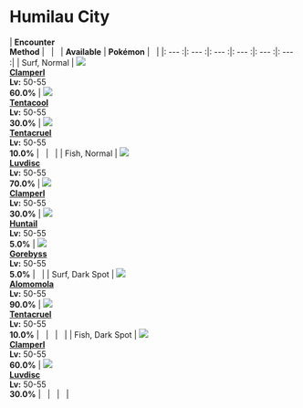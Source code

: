 # Humilau City

| __Encounter<br>Method__ | &nbsp; | &nbsp; | __Available__ | __Pokémon__ | &nbsp; |
|: --- :|: --- :|: --- :|: --- :|: --- :|: --- :|
| Surf, Normal | ![][366] <br> __[Clamperl]__ <br> __Lv:__ 50-55 <br> __60.0%__ | ![][72] <br> __[Tentacool]__ <br> __Lv:__ 50-55 <br> __30.0%__ | ![][73] <br> __[Tentacruel]__ <br> __Lv:__ 50-55 <br> __10.0%__ | &nbsp; | &nbsp; |
| Fish, Normal | ![][370] <br> __[Luvdisc]__ <br> __Lv:__ 50-55 <br> __70.0%__ | ![][366] <br> __[Clamperl]__ <br> __Lv:__ 50-55 <br> __30.0%__ | ![][367] <br> __[Huntail]__ <br> __Lv:__ 50-55 <br> __5.0%__ | ![][368] <br> __[Gorebyss]__ <br> __Lv:__ 50-55 <br> __5.0%__ | &nbsp; |
| Surf, Dark Spot | ![][594] <br> __[Alomomola]__ <br> __Lv:__ 50-55 <br> __90.0%__ | ![][73] <br> __[Tentacruel]__ <br> __Lv:__ 50-55 <br> __10.0%__ | &nbsp; | &nbsp; | &nbsp; |
| Fish, Dark Spot | ![][366] <br> __[Clamperl]__ <br> __Lv:__ 50-55 <br> __60.0%__ | ![][370] <br> __[Luvdisc]__ <br> __Lv:__ 50-55 <br> __30.0%__ | &nbsp; | &nbsp; | &nbsp; |


[366]: ../img/animated/366.gif
[Clamperl]: ../pokemons/366/
[72]: ../img/animated/72.gif
[Tentacool]: ../pokemons/072/
[73]: ../img/animated/73.gif
[Tentacruel]: ../pokemons/073/
[370]: ../img/animated/370.gif
[Luvdisc]: ../pokemons/370/
[367]: ../img/animated/367.gif
[Huntail]: ../pokemons/367/
[368]: ../img/animated/368.gif
[Gorebyss]: ../pokemons/368/
[594]: ../img/animated/594.gif
[Alomomola]: ../pokemons/594/